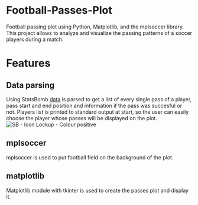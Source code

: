 # Football-Passes-Plot

Football passing plot using Python, Matplotlib, and the mplsoccer library. This project allows to analyze and visualize the passing patterns of a soccer players during a match.

# Features

## Data parsing

Using StatsBomb [data](https://github.com/statsbomb/open-data/) is parsed to get a list of every single pass of a player, pass start and end position and information if the pass was succesful or not. Players list is printed to standard output at start, so the user can easily choose the player whose passes will be displayed on the plot.
![SB - Icon Lockup - Colour positive](https://github.com/gharazka/Football-Passes-Plot/assets/148285170/81ed686c-782d-4eaf-b574-9e9870265716)


## mplsoccer

mplsoccer is used to put football field on the background of the plot.

## matplotlib

Matplotlib module with tkinter is used to create the passes plot and display it.
